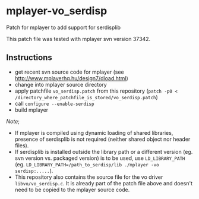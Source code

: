 mplayer-vo_serdisp
==================

Patch for mplayer to add support for serdisplib

This patch file was tested with mplayer svn version 37342.


Instructions
------------
* get recent svn source code for mplayer (see http://www.mplayerhq.hu/design7/dload.html)
* change into mplayer source directory
* apply patchfile `vo_serdisp.patch` from this repository (`patch -p0 < /directory_where_patchfile_is_stored/vo_serdisp.patch`)
* call `configure --enable-serdisp`
* build mplayer

*Note*;
* If mplayer is compiled using dynamic loading of shared libraries, presence of serdisplib is not required (neither shared object nor header files).
* If serdisplib is installed outside the library path or a different version (eg. svn version vs. packaged version) is to be used, use `LD_LIBRARY_PATH`
  (eg. `LD_LIBRARY_PATH=/path_to_serdisp/lib ./mplayer -vo serdisp:.....`).
* This repository also contains the source file for the vo driver `libvo/vo_serdisp.c`. It is already part of the patch file above and doesn't need to be copied to the mplayer source code.
